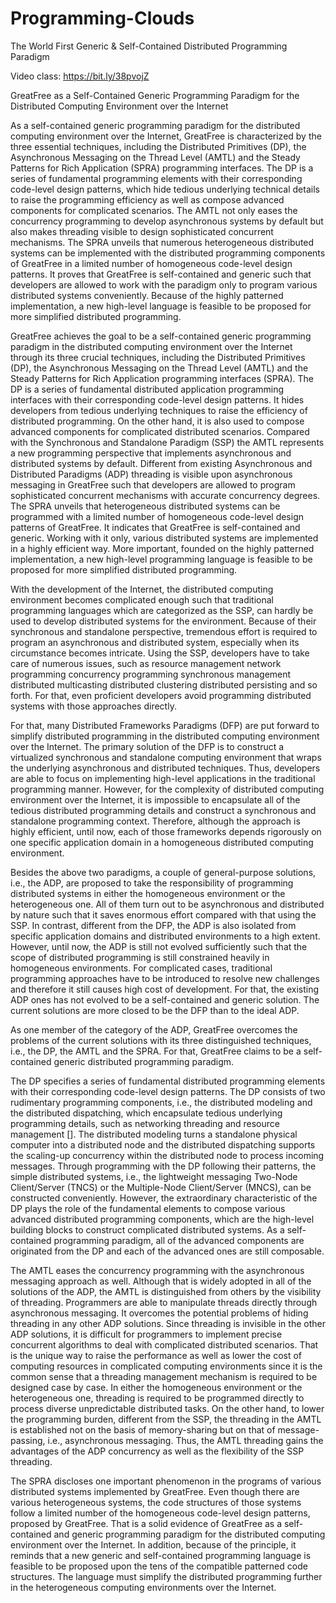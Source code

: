 # Programming-Clouds

The World First Generic &amp; Self-Contained Distributed Programming Paradigm

Video class: https://bit.ly/38pvojZ

GreatFree as a Self-Contained Generic Programming Paradigm for the Distributed Computing Environment over the Internet

As a self-contained generic programming paradigm for the distributed computing environment over the Internet, GreatFree is characterized by the three essential techniques, including the Distributed Primitives (DP), the Asynchronous Messaging on the Thread Level (AMTL) and the Steady Patterns for Rich Application (SPRA) programming interfaces. The DP is a series of fundamental programming elements with their corresponding code-level design patterns, which hide tedious underlying technical details to raise the programming efficiency as well as compose advanced components for complicated scenarios. The AMTL not only eases the concurrency programming to develop asynchronous systems by default but also makes threading visible to design sophisticated concurrent mechanisms. The SPRA unveils that numerous heterogeneous distributed systems can be implemented with the distributed programming components of GreatFree in a limited number of homogeneous code-level design patterns. It proves that GreatFree is self-contained and generic such that developers are allowed to work with the paradigm only to program various distributed systems conveniently. Because of the highly patterned implementation, a new high-level language is feasible to be proposed for more simplified distributed programming.

GreatFree achieves the goal to be a self-contained generic programming paradigm in the distributed computing environment over the Internet through its three crucial techniques, including the Distributed Primitives (DP), the Asynchronous Messaging on the Thread Level (AMTL) and the Steady Patterns for Rich Application programming interfaces (SPRA). The DP is a series of fundamental distributed application programming interfaces with their corresponding code-level design patterns. It hides developers from tedious underlying techniques to raise the efficiency of distributed programming. On the other hand, it is also used to compose advanced components for complicated distributed scenarios. Compared with the Synchronous and Standalone Paradigm (SSP) the AMTL represents a new programming perspective that implements asynchronous and distributed systems by default. Different from existing Asynchronous and Distributed Paradigms (ADP) threading is visible upon asynchronous messaging in GreatFree such that developers are allowed to program sophisticated concurrent mechanisms with accurate concurrency degrees. The SPRA unveils that heterogeneous distributed systems can be programmed with a limited number of homogeneous code-level design patterns of GreatFree. It indicates that GreatFree is self-contained and generic. Working with it only, various distributed systems are implemented in a highly efficient way. More important, founded on the highly patterned implementation, a new high-level programming language is feasible to be proposed for more simplified distributed programming.

With the development of the Internet, the distributed computing environment becomes complicated enough such that traditional programming languages which are categorized as the SSP, can hardly be used to develop distributed systems for the environment. Because of their synchronous and standalone perspective, tremendous effort is required to program an asynchronous and distributed system, especially when its circumstance becomes intricate. Using the SSP, developers have to take care of numerous issues, such as resource management network programming concurrency programming synchronous management distributed multicasting distributed clustering distributed persisting and so forth. For that, even proficient developers avoid programming distributed systems with those approaches directly.

For that, many Distributed Frameworks Paradigms (DFP) are put forward to simplify distributed programming in the distributed computing environment over the Internet. The primary solution of the DFP is to construct a virtualized synchronous and standalone computing environment that wraps the underlying asynchronous and distributed techniques. Thus, developers are able to focus on implementing high-level applications in the traditional programming manner. However, for the complexity of distributed computing environment over the Internet, it is impossible to encapsulate all of the tedious distributed programming details and construct a synchronous and standalone programming context. Therefore, although the approach is highly efficient, until now, each of those frameworks depends rigorously on one specific application domain in a homogeneous distributed computing environment.

Besides the above two paradigms, a couple of general-purpose solutions, i.e., the ADP, are proposed to take the responsibility of programming distributed systems in either the homogeneous environment or the heterogeneous one. All of them turn out to be asynchronous and distributed by nature such that it saves enormous effort compared with that using the SSP. In contrast, different from the DFP, the ADP is also isolated from specific application domains and distributed environments to a high extent. However, until now, the ADP is still not evolved sufficiently such that the scope of distributed programming is still constrained heavily in homogeneous environments. For complicated cases, traditional programming approaches have to be introduced to resolve new challenges and therefore it still causes high cost of development. For that, the existing ADP ones has not evolved to be a self-contained and generic solution. The current solutions are more closed to be the DFP than to the ideal ADP.

As one member of the category of the ADP, GreatFree overcomes the problems of the current solutions with its three distinguished techniques, i.e., the DP, the AMTL and the SPRA. For that, GreatFree claims to be a self-contained generic distributed programming paradigm.

The DP specifies a series of fundamental distributed programming elements with their corresponding code-level design patterns. The DP consists of two rudimentary programming components, i.e., the distributed modeling and the distributed dispatching, which encapsulate tedious underlying programming details, such as networking threading and resource management []. The distributed modeling turns a standalone physical computer into a distributed node and the distributed dispatching supports the scaling-up concurrency within the distributed node to process incoming messages. Through programming with the DP following their patterns, the simple distributed systems, i.e., the lightweight messaging Two-Node Client/Server (TNCS) or the Multiple-Node Client/Server (MNCS), can be constructed conveniently. However, the extraordinary characteristic of the DP plays the role of the fundamental elements to compose various advanced distributed programming components, which are the high-level building blocks to construct complicated distributed systems. As a self-contained programming paradigm, all of the advanced components are originated from the DP and each of the advanced ones are still composable.

The AMTL eases the concurrency programming with the asynchronous messaging approach as well. Although that is widely adopted in all of the solutions of the ADP, the AMTL is distinguished from others by the visibility of threading. Programmers are able to manipulate threads directly through asynchronous messaging. It overcomes the potential problems of hiding threading in any other ADP solutions. Since threading is invisible in the other ADP solutions, it is difficult for programmers to implement precise concurrent algorithms to deal with complicated distributed scenarios. That is the unique way to raise the performance as well as lower the cost of computing resources in complicated computing environments since it is the common sense that a threading management mechanism is required to be designed case by case. In either the homogeneous environment or the heterogeneous one, threading is required to be programmed directly to process diverse unpredictable distributed tasks. On the other hand, to lower the programming burden, different from the SSP, the threading in the AMTL is established not on the basis of memory-sharing but on that of message-passing, i.e., asynchronous messaging. Thus, the AMTL threading gains the advantages of the ADP concurrency as well as the flexibility of the SSP threading.

The SPRA discloses one important phenomenon in the programs of various distributed systems implemented by GreatFree. Even though there are various heterogeneous systems, the code structures of those systems follow a limited number of the homogeneous code-level design patterns, proposed by GreatFree. That is a solid evidence of GreatFree as a self-contained and generic programming paradigm for the distributed computing environment over the Internet. In addition, because of the principle, it reminds that a new generic and self-contained programming language is feasible to be proposed upon the tens of the compatible patterned code structures. The language must simplify the distributed programming further in the heterogeneous computing environments over the Internet.

